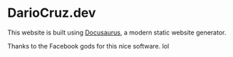 # DarioCruz.dev

This website is built using [Docusaurus](https://docusaurus.io/), a modern static website generator.

Thanks to the Facebook gods for this nice software. lol